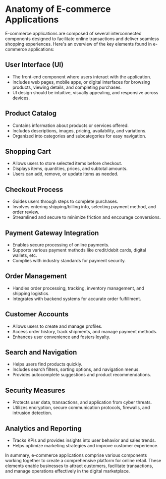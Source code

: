 # Anatomy of E-commerce Applications

E-commerce applications are composed of several interconnected components designed to facilitate online transactions and deliver seamless shopping experiences. Here's an overview of the key elements found in e-commerce applications:

## User Interface (UI)

- The front-end component where users interact with the application.
- Includes web pages, mobile apps, or digital interfaces for browsing products, viewing details, and completing purchases.
- UI design should be intuitive, visually appealing, and responsive across devices.

## Product Catalog

- Contains information about products or services offered.
- Includes descriptions, images, pricing, availability, and variations.
- Organized into categories and subcategories for easy navigation.

## Shopping Cart

- Allows users to store selected items before checkout.
- Displays items, quantities, prices, and subtotal amounts.
- Users can add, remove, or update items as needed.

## Checkout Process

- Guides users through steps to complete purchases.
- Involves entering shipping/billing info, selecting payment method, and order review.
- Streamlined and secure to minimize friction and encourage conversions.

## Payment Gateway Integration

- Enables secure processing of online payments.
- Supports various payment methods like credit/debit cards, digital wallets, etc.
- Complies with industry standards for payment security.

## Order Management

- Handles order processing, tracking, inventory management, and shipping logistics.
- Integrates with backend systems for accurate order fulfillment.

## Customer Accounts

- Allows users to create and manage profiles.
- Access order history, track shipments, and manage payment methods.
- Enhances user convenience and fosters loyalty.

## Search and Navigation

- Helps users find products quickly.
- Includes search filters, sorting options, and navigation menus.
- Provides autocomplete suggestions and product recommendations.

## Security Measures

- Protects user data, transactions, and application from cyber threats.
- Utilizes encryption, secure communication protocols, firewalls, and intrusion detection.

## Analytics and Reporting

- Tracks KPIs and provides insights into user behavior and sales trends.
- Helps optimize marketing strategies and improve customer experience.

In summary, e-commerce applications comprise various components working together to create a comprehensive platform for online retail. These elements enable businesses to attract customers, facilitate transactions, and manage operations effectively in the digital marketplace.
